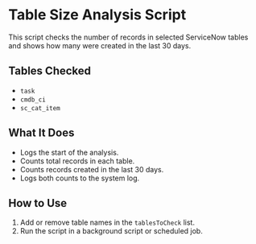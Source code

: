 # Table Size Analysis Script

This script checks the number of records in selected ServiceNow tables and shows how many were created in the last 30 days.

## Tables Checked
- `task`
- `cmdb_ci`
- `sc_cat_item`

## What It Does
- Logs the start of the analysis.
- Counts total records in each table.
- Counts records created in the last 30 days.
- Logs both counts to the system log.

## How to Use
1. Add or remove table names in the `tablesToCheck` list.
2. Run the script in a background script or scheduled job.
